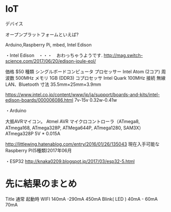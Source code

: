 # IoT

デバイス

オープンプラットフォームといえば?

Arduino,Raspberry Pi, mbed, Intel Edison

・Intel Edison　・・・　おわっちゃうようです.
http://mag.switch-science.com/2017/06/20/edison-joule-eol/

価格	$50
種類	シングルボードコンピュータ
プロセッサー	Intel Atom (2コア)
周波数	500MHz
メモリ	1GB (DDR3)
コプロセッサ	Intel Quark 100MHz
接続	無線LAN、Bluetooth
寸法	35.5mm×25mm×3.9mm

https://www.intel.co.jp/content/www/jp/ja/support/boards-and-kits/intel-edison-boards/000006086.html
 7v-15v
 0.32w-0.41w
 
 ・Arduino
 
 大抵AVRマイコン。
 Atmel AVR マイクロコントローラ（ATmega8, ATmega168, ATmega328P, ATMega644P, ATmega1280, SAM3X）
 ATmega328P
 5V * 0.015A 

 http://littlewing.hatenablog.com/entry/2016/01/26/135043
 現在入手可能なRaspberry PI(5種類)2017年06月
 
 
 ・ESP32
 http://knaka0209.blogspot.jp/2017/03/esp32-5.html
 # 先に結果のまとめ
Title	通常	起動時
WIFI	 140mA -290mA	 450mA
Blink( LED )	 40mA - 60mA	70mA

